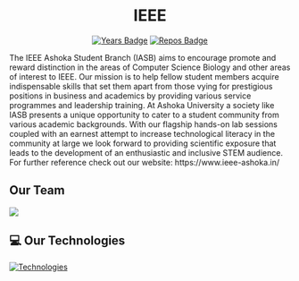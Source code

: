 <h1 align="center" id="title">IEEE</h1>

<div align="center" id="badges">
  
[![Years Badge](https://badges.pufler.dev/years/ieee-ashoka-it)](https://badges.pufler.dev) [![Repos Badge](https://badges.pufler.dev/repos/ieee-ashoka-it)](https://badges.pufler.dev) 

</div>

<p id="description">The IEEE Ashoka Student Branch (IASB) aims to encourage promote and reward distinction in the areas of Computer Science Biology and other areas of interest to IEEE. Our mission is to help fellow student members acquire indispensable skills that set them apart from those vying for prestigious positions in business and academics by providing various service programmes and leadership training. At Ashoka University a society like IASB presents a unique opportunity to cater to a student community from various academic backgrounds. With our flagship hands-on lab sessions coupled with an earnest attempt to increase technological literacy in the community at large we look forward to providing scientific exposure that leads to the development of an enthusiastic and inclusive STEM audience. For further reference check out our website: https://www.ieee-ashoka.in/</p>

## Our Team
<a href="https://github.com/ieee-ashoka-it/ieee-website/graphs/contributors">
  <img src="https://contrib.rocks/image?repo=ieee-ashoka-it/ieee-website" />
</a>
  
## 💻 Our Technologies  

[![Technologies](https://skillicons.dev/icons?i=nextjs,supabase,react,express,python,c,aws,ts)](https://skillicons.dev)


